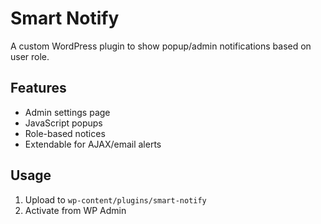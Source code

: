 # Smart Notify

A custom WordPress plugin to show popup/admin notifications based on user role.

## Features
- Admin settings page
- JavaScript popups
- Role-based notices
- Extendable for AJAX/email alerts

## Usage
1. Upload to `wp-content/plugins/smart-notify`
2. Activate from WP Admin
